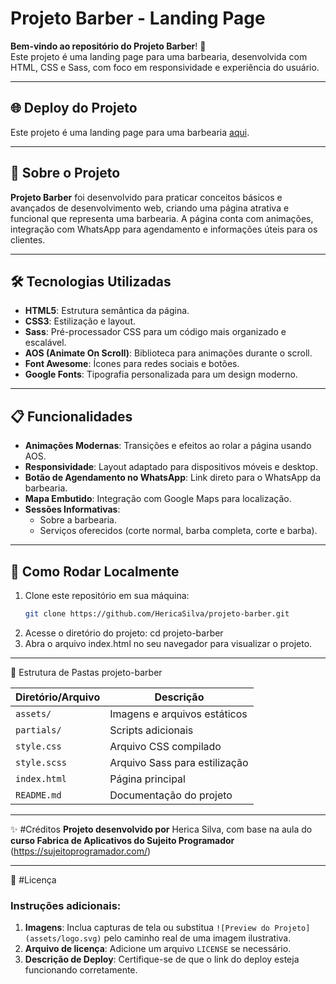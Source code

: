 # Projeto Barber - Landing Page

**Bem-vindo ao repositório do Projeto Barber**! 🚀  
Este projeto é uma landing page para uma barbearia, desenvolvida com HTML, CSS e Sass, com foco em responsividade e experiência do usuário.

---
## 🌐 Deploy do Projeto
Este projeto é uma landing page para uma barbearia [aqui](https://projeto-barber-two.vercel.app/).

---
## 📌 Sobre o Projeto

**Projeto Barber** foi desenvolvido para praticar conceitos básicos e avançados de desenvolvimento web, criando uma página atrativa e funcional que representa uma barbearia. A página conta com animações, integração com WhatsApp para agendamento e informações úteis para os clientes.

---
## 🛠️ Tecnologias Utilizadas

- **HTML5**: Estrutura semântica da página.
- **CSS3**: Estilização e layout.
- **Sass**: Pré-processador CSS para um código mais organizado e escalável.
- **AOS (Animate On Scroll)**: Biblioteca para animações durante o scroll.
- **Font Awesome**: Ícones para redes sociais e botões.
- **Google Fonts**: Tipografia personalizada para um design moderno.
---
## 📋 Funcionalidades

- **Animações Modernas**: Transições e efeitos ao rolar a página usando AOS.
- **Responsividade**: Layout adaptado para dispositivos móveis e desktop.
- **Botão de Agendamento no WhatsApp**: Link direto para o WhatsApp da barbearia.
- **Mapa Embutido**: Integração com Google Maps para localização.
- **Sessões Informativas**:
  - Sobre a barbearia.
  - Serviços oferecidos (corte normal, barba completa, corte e barba).
---
## 🔧 Como Rodar Localmente

1. Clone este repositório em sua máquina:
   ```bash
   git clone https://github.com/HericaSilva/projeto-barber.git
2. Acesse o diretório do projeto: cd projeto-barber
3. Abra o arquivo index.html no seu navegador para visualizar o projeto.
---
📁 Estrutura de Pastas projeto-barber

| Diretório/Arquivo    | Descrição                              |
|----------------------|----------------------------------------|
| `assets/`            | Imagens e arquivos estáticos           |
| `partials/`          | Scripts adicionais                     |
| `style.css`          | Arquivo CSS compilado                  |
| `style.scss`         | Arquivo Sass para estilização          |
| `index.html`         | Página principal                       |
| `README.md`          | Documentação do projeto                |


---
✨ #Créditos
**Projeto desenvolvido por** Herica Silva, com base na aula do **curso Fabrica de Aplicativos do Sujeito Programador** (https://sujeitoprogramador.com/)

---
📜 #Licença
### Instruções adicionais:
1. **Imagens**: Inclua capturas de tela ou substitua `![Preview do Projeto](assets/logo.svg)` pelo caminho real de uma imagem ilustrativa.
2. **Arquivo de licença**: Adicione um arquivo `LICENSE` se necessário.
3. **Descrição de Deploy**: Certifique-se de que o link do deploy esteja funcionando corretamente.



